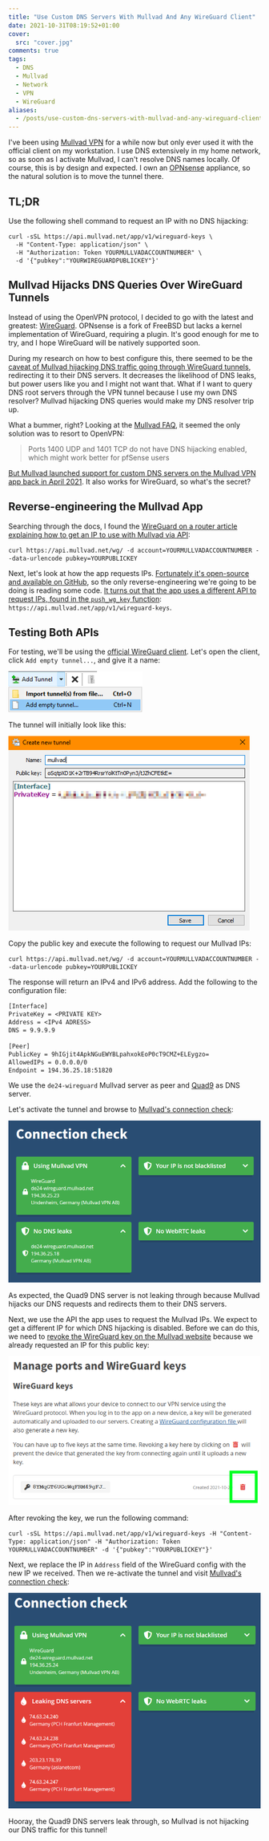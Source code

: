 ```yaml
---
title: "Use Custom DNS Servers With Mullvad And Any WireGuard Client"
date: 2021-10-31T08:19:52+01:00
cover:
  src: "cover.jpg"
comments: true
tags:
  - DNS
  - Mullvad
  - Network
  - VPN
  - WireGuard
aliases:
  - /posts/use-custom-dns-servers-with-mullvad-and-any-wireguard-client
---
```


I've been using [Mullvad VPN](https://mullvad.net/) for a while now but only ever used it with the official client on my workstation. I use DNS extensively in my home network, so as soon as I activate Mullvad, I can't resolve DNS names locally. Of course, this is by design and expected. I own an [OPNsense](https://opnsense.org/) appliance, so the natural solution is to move the tunnel there.

## TL;DR

Use the following shell command to request an IP with no DNS hijacking:

```shell
curl -sSL https://api.mullvad.net/app/v1/wireguard-keys \
  -H "Content-Type: application/json" \
  -H "Authorization: Token YOURMULLVADACCOUNTNUMBER" \
  -d '{"pubkey":"YOURWIREGUARDPUBLICKEY"}'
```

## Mullvad Hijacks DNS Queries Over WireGuard Tunnels

Instead of using the OpenVPN protocol, I decided to go with the latest and greatest: [WireGuard](https://www.wireguard.com/). OPNsense is a fork of FreeBSD but lacks a kernel implementation of WireGuard, requiring a plugin. It's good enough for me to try, and I hope WireGuard will be natively supported soon.

During my research on how to best configure this, there seemed to be the [caveat of Mullvad hijacking DNS traffic going through WireGuard tunnels](https://forum.netgate.com/topic/166804/unbound-dns-resolver-through-wireguard-tunnel-mullvad-vpn), redirecting it to their DNS servers. It decreases the likelihood of DNS leaks, but power users like you and I might not want that. What if I want to query DNS root servers through the VPN tunnel because I use my own DNS resolver? Mullvad hijacking DNS queries would make my DNS resolver trip up.

What a bummer, right? Looking at the [Mullvad FAQ](https://mullvad.net/en/help/faq/), it seemed the only solution was to resort to OpenVPN:

> Ports 1400 UDP and 1401 TCP do not have DNS hijacking enabled, which might work better for pfSense users

[But Mullvad launched support for custom DNS servers on the Mullvad VPN app back in April 2021](https://mullvad.net/ar/blog/2021/4/15/support-custom-dns-servers-launched/). It also works for WireGuard, so what's the secret?

## Reverse-engineering the Mullvad App

Searching through the docs, I found the [WireGuard on a router article explaining how to get an IP to use with Mullvad via API](https://mullvad.net/es/help/running-wireguard-router/):

```shell
curl https://api.mullvad.net/wg/ -d account=YOURMULLVADACCOUNTNUMBER --data-urlencode pubkey=YOURPUBLICKEY
```

Next, let's look at how the app requests IPs. [Fortunately it's open-source and available on GitHub](https://github.com/mullvad/mullvadvpn-app/issues/473#issuecomment-852064948), so the only reverse-engineering we're going to be doing is reading some code. [It turns out that the app uses a different API to request IPs, found in the `push_wg_key` function](https://github.com/mullvad/mullvadvpn-app/blob/b214ba74cafc18b6a13ee5678055355302386cde/mullvad-rpc/src/lib.rs): `https://api.mullvad.net/app/v1/wireguard-keys`.

## Testing Both APIs

For testing, we'll be using the [official WireGuard client](https://www.wireguard.com/install/). Let's open the client, click `Add empty tunnel...`, and give it a name:

![Screenshot of WireGuard client "Add Tunnel" context menu](wireguard-add-tunnel-menu.png)

The tunnel will initially look like this:

![Screenshot of initial tunnel configuration](wireguard-initial-tunnel-configuration.png)

Copy the public key and execute the following to request our Mullvad IPs:

```shell
curl https://api.mullvad.net/wg/ -d account=YOURMULLVADACCOUNTNUMBER --data-urlencode pubkey=YOURPUBLICKEY
```

The response will return an IPv4 and IPv6 address. Add the following to the configuration file:

```text
[Interface]
PrivateKey = <PRIVATE KEY>
Address = <IPv4 ADRESS>
DNS = 9.9.9.9

[Peer]
PublicKey = 9hIGjit4ApkNGuEWYBLpahxokEoP0cT9CMZ+ELEygzo=
AllowedIPs = 0.0.0.0/0
Endpoint = 194.36.25.18:51820
```

We use the `de24-wireguard` Mullvad server as peer and [Quad9](https://quad9.org/) as DNS server.

Let's activate the tunnel and browse to [Mullvad's connection check](mullvad.net/check):

![Screenshot of Mullvad connection check without leak](mullvad-connection-check-no-leak.png)

As expected, the Quad9 DNS server is not leaking through because Mullvad hijacks our DNS requests and redirects them to their DNS servers.

Next, we use the API the app uses to request the Mullvad IPs. We expect to get a different IP for which DNS hijacking is disabled. Before we can do this, we need to [revoke the WireGuard key on the Mullvad website](https://mullvad.net/en/account/#/ports) because we already requested an IP for this public key:

![Screenshot of "Manage ports and WireGuard key" page on Mullvad webiste](mullvad-revoke-key.png)

After revoking the key, we run the following command:

```shell
curl -sSL https://api.mullvad.net/app/v1/wireguard-keys -H "Content-Type: application/json" -H "Authorization: Token YOURMULLVADACCOUNTNUMBER" -d '{"pubkey":"YOURPUBLICKEY"}'
```

Next, we replace the IP in `Address` field of the WireGuard config with the new IP we received. Then we re-activate the tunnel and visit [Mullvad's connection check](mullvad.net/check):

![Screenshot of Mullvad connection check with leak](mullvad-connection-check-leak.png)

Hooray, the Quad9 DNS servers leak through, so Mullvad is not hijacking our DNS traffic for this tunnel!
